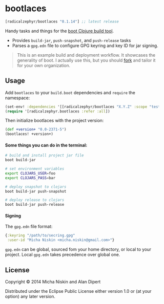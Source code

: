 # bootlaces

[](dependency)
```clojure
[radicalzephyr/bootlaces "0.1.14"] ;; latest release
```
[](/dependency)

Handy tasks and things for the [boot Clojure build tool][1].

* Provides `build-jar`, `push-snapshot`, and `push-release` tasks
* Parses a `gpg.edn` file to configure GPG keyring and key ID for jar signing.

> This is an example build and deployment workflow. It showcases the
> generality of boot. I actually use this, but you should [fork] and
> tailor it for your own organization.

## Usage

Add `bootlaces` to your `build.boot` dependencies and `require` the namespace:

```clj
(set-env! :dependencies '[[radicalzephyr/bootlaces "X.Y.Z" :scope "test"]])
(require '[radicalzephyr.bootlaces :refer :all])
```

Then initialize bootlaces with the project version:

```clj
(def +version+ "0.0-2371-5")
(bootlaces! +version+)
```

#### Some things you can do in the terminal:

```bash
# build and install project jar file
boot build-jar
```

```bash
# set environment variables
export CLOJARS_USER=foo
export CLOJARS_PASS=bar
```

```bash
# deploy snapshot to clojars
boot build-jar push-snapshot
```

```bash
# deploy release to clojars
boot build-jar push-release
```

#### Signing

The `gpg.edn` file format:

```clojure
{:keyring "/path/to/secring.gpg"
 :user-id "Micha Niskin <micha.niskin@gmail.com>"}
```

`gpg.edn` can be global, sourced fom your home directory, or local to your project. Local `gpg.edn` takes precedence over global one.

## License

Copyright © 2014 Micha Niskin and Alan Dipert

Distributed under the Eclipse Public License either version 1.0 or (at
your option) any later version.

[1]: https://github.com/boot-clj/boot
[2]: http://clojars.org/radicalzephyr/bootlaces/latest-version.svg?cache=2
[3]: http://clojars.org/radicalzephyr/bootlaces
[fork]: https://github.com/radicalzephyr/bootlaces/fork
